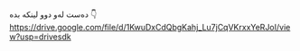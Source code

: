 دەست لەو دوو لینکە بدە
                👇
https://drive.google.com/file/d/1KwuDxCdQbgKahj_Lu7jCqVKrxxYeRJoI/view?usp=drivesdk
